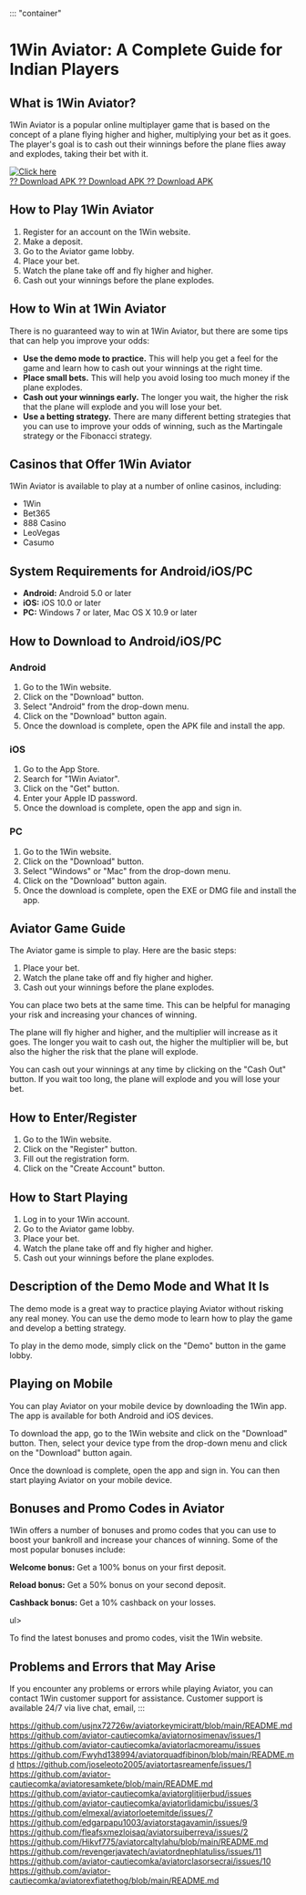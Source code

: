 ::: \"container\"
# 1Win Aviator: A Complete Guide for Indian Players

## What is 1Win Aviator?

1Win Aviator is a popular online multiplayer game that is based on the
concept of a plane flying higher and higher, multiplying your bet as it
goes. The player\'s goal is to cash out their winnings before the plane
flies away and explodes, taking their bet with it.

[![Click
here](https://readscoops.com/wp-content/uploads/2023/03/Readscoop-aviator-1-1.jpg)](https://traff.sbs/deff)\
[?? Download APK ?? Download APK ?? Download
APK](https://traff.sbs/deff)

## How to Play 1Win Aviator

1.  Register for an account on the 1Win website.
2.  Make a deposit.
3.  Go to the Aviator game lobby.
4.  Place your bet.
5.  Watch the plane take off and fly higher and higher.
6.  Cash out your winnings before the plane explodes.

## How to Win at 1Win Aviator

There is no guaranteed way to win at 1Win Aviator, but there are some
tips that can help you improve your odds:

-   **Use the demo mode to practice.** This will help you get a feel for
    the game and learn how to cash out your winnings at the right time.
-   **Place small bets.** This will help you avoid losing too much money
    if the plane explodes.
-   **Cash out your winnings early.** The longer you wait, the higher
    the risk that the plane will explode and you will lose your bet.
-   **Use a betting strategy.** There are many different betting
    strategies that you can use to improve your odds of winning, such as
    the Martingale strategy or the Fibonacci strategy.

## Casinos that Offer 1Win Aviator

1Win Aviator is available to play at a number of online casinos,
including:

-   1Win
-   Bet365
-   888 Casino
-   LeoVegas
-   Casumo

## System Requirements for Android/iOS/PC

-   **Android:** Android 5.0 or later
-   **iOS:** iOS 10.0 or later
-   **PC:** Windows 7 or later, Mac OS X 10.9 or later

## How to Download to Android/iOS/PC

### Android

1.  Go to the 1Win website.
2.  Click on the "Download" button.
3.  Select "Android" from the drop-down menu.
4.  Click on the "Download" button again.
5.  Once the download is complete, open the APK file and install the
    app.

### iOS

1.  Go to the App Store.
2.  Search for "1Win Aviator".
3.  Click on the "Get" button.
4.  Enter your Apple ID password.
5.  Once the download is complete, open the app and sign in.

### PC

1.  Go to the 1Win website.
2.  Click on the "Download" button.
3.  Select "Windows" or "Mac" from the drop-down menu.
4.  Click on the "Download" button again.
5.  Once the download is complete, open the EXE or DMG file and install
    the app.

## Aviator Game Guide

The Aviator game is simple to play. Here are the basic steps:

1.  Place your bet.
2.  Watch the plane take off and fly higher and higher.
3.  Cash out your winnings before the plane explodes.

You can place two bets at the same time. This can be helpful for
managing your risk and increasing your chances of winning.

The plane will fly higher and higher, and the multiplier will increase
as it goes. The longer you wait to cash out, the higher the multiplier
will be, but also the higher the risk that the plane will explode.

You can cash out your winnings at any time by clicking on the "Cash
Out" button. If you wait too long, the plane will explode and you
will lose your bet.

## How to Enter/Register

1.  Go to the 1Win website.
2.  Click on the "Register" button.
3.  Fill out the registration form.
4.  Click on the "Create Account" button.

## How to Start Playing

1.  Log in to your 1Win account.
2.  Go to the Aviator game lobby.
3.  Place your bet.
4.  Watch the plane take off and fly higher and higher.
5.  Cash out your winnings before the plane explodes.

## Description of the Demo Mode and What It Is

The demo mode is a great way to practice playing Aviator without risking
any real money. You can use the demo mode to learn how to play the game
and develop a betting strategy.

To play in the demo mode, simply click on the "Demo" button in the
game lobby.

## Playing on Mobile

You can play Aviator on your mobile device by downloading the 1Win app.
The app is available for both Android and iOS devices.

To download the app, go to the 1Win website and click on the
"Download" button. Then, select your device type from the
drop-down menu and click on the "Download" button again.

Once the download is complete, open the app and sign in. You can then
start playing Aviator on your mobile device.

## Bonuses and Promo Codes in Aviator

1Win offers a number of bonuses and promo codes that you can use to
boost your bankroll and increase your chances of winning. Some of the
most popular bonuses include:

**Welcome bonus:** Get a 100% bonus on your first deposit.

**Reload bonus:** Get a 50% bonus on your second deposit.

**Cashback bonus:** Get a 10% cashback on your losses.

ul\>

To find the latest bonuses and promo codes, visit the 1Win website.

## Problems and Errors that May Arise

If you encounter any problems or errors while playing Aviator, you can
contact 1Win customer support for assistance. Customer support is
available 24/7 via live chat, email,
:::

https://github.com/usjnx72726w/aviatorkeymiciratt/blob/main/README.md
https://github.com/aviator-cautiecomka/aviatornosimenav/issues/1
https://github.com/aviator-cautiecomka/aviatorlacmoreamu/issues
https://github.com/Fwyhd138994/aviatorquadfibinon/blob/main/README.md
https://github.com/joseleoto2005/aviatortasreamenfe/issues/1
https://github.com/aviator-cautiecomka/aviatoresamkete/blob/main/README.md
https://github.com/aviator-cautiecomka/aviatorglitijerbud/issues
https://github.com/aviator-cautiecomka/aviatorlidamicbu/issues/3
https://github.com/elmexal/aviatorloetemitde/issues/7
https://github.com/edgarpapu1003/aviatorstagavamin/issues/9
https://github.com/fleafsxmezloisaq/aviatorsuiberreva/issues/2
https://github.com/Hikvf775/aviatorcaltylahu/blob/main/README.md
https://github.com/revengerjavatech/aviatordnephlatuliss/issues/11
https://github.com/aviator-cautiecomka/aviatorclasorsecrai/issues/10
https://github.com/aviator-cautiecomka/aviatorexfiatethog/blob/main/README.md
